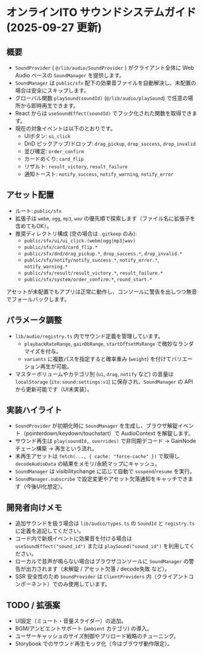# オンラインITO サウンドシステムガイド (2025-09-27 更新)

## 概要
- `SoundProvider` ( `@/lib/audio/SoundProvider` ) がクライアント全体に Web Audio ベースの `SoundManager` を提供します。
- `SoundManager` は `public/sfx` 配下の効果音ファイルを自動解決し、未配置の場合は安全にスキップします。
- グローバル関数 `playSound(soundId)` (`@/lib/audio/playSound`) で任意の場所から即時再生できます。
- React からは `useSoundEffect(soundId)` でフック化された関数を取得できます。
- 現在の対象イベントは以下のとおりです。
  - UIボタン: `ui_click`
  - DnD ピックアップ/ドロップ: `drag_pickup`, `drop_success`, `drop_invalid`
  - 並び確定: `order_confirm`
  - カードめくり: `card_flip`
  - リザルト: `result_victory`, `result_failure`
  - 通知トースト: `notify_success`, `notify_warning`, `notify_error`

## アセット配置
- ルート: `public/sfx`
- 拡張子は `webm`, `ogg`, `mp3`, `wav` の優先順で探索します（ファイル名に拡張子を含めてもOK）。
- 推奨ディレクトリ構成 (空の場合は `.gitkeep` のみ):
  - `public/sfx/ui/ui_click.(webm|ogg|mp3|wav)`
  - `public/sfx/card/card_flip.*`
  - `public/sfx/dnd/drag_pickup.*`, `drop_success.*`, `drop_invalid.*`
  - `public/sfx/notify/notify_success.*`, `notify_error.*`, `notify_warning.*`
  - `public/sfx/result/result_victory.*`, `result_failure.*`
  - `public/sfx/system/order_confirm.*`, `round_start.*`

アセットが未配置でもアプリは正常に動作し、コンソールに警告を出しつつ無音でフォールバックします。

## パラメータ調整
- `lib/audio/registry.ts` 内でサウンド定義を管理しています。
  - `playbackRateRange`, `gainDbRange`, `startOffsetMsRange` で微妙なランダマイズを付与。
  - `variants` に複数パスを指定すると確率重み (`weight`) を付けてバリエーション再生が可能。
- マスターボリュームやカテゴリ別 (`ui`, `drag`, `notify` など) の音量は `localStorage` (`ito:sound:settings:v1`) に保存され、`SoundManager` の API から更新可能です（UI未実装）。

## 実装ハイライト
- `SoundProvider` が初期化時に `SoundManager` を生成し、ブラウザ解錠イベント（pointerdown/keydown/touchstart）で AudioContext を解錠します。
- サウンド再生は `play(soundId, overrides)` で非同期デコード → GainNode チェーン構築 → 再生という流れ。
- 未再生アセットは `fetch(..., { cache: "force-cache" })` で取得し `decodeAudioData` の結果をメモリ/永続マップにキャッシュ。
- `SoundManager` は visibilitychange に応じて自動で `suspend`/`resume` を実行。
- `SoundManager.subscribe` で設定変更やアセット欠落通知をキャッチできます（今後UI化想定）。

## 開発者向けメモ
- 追加サウンドを扱う場合は `lib/audio/types.ts` の `SoundId` と `registry.ts` に定義を追記してください。
- コード内で新規イベントに効果音を付ける場合は `useSoundEffect("sound_id")` または `playSound("sound_id")` を利用してください。
- ローカルで音声が鳴らない場合はブラウザコンソールに `SoundManager` の警告が出力されます（未解錠 / アセット欠落 / decode失敗 など）。
- SSR 安全性のため `SoundProvider` は `ClientProviders` 内（クライアントコンポーネント）でのみ使用しています。

## TODO / 拡張案
- UI設定（ミュート・音量スライダー）の追加。
- BGM/アンビエントサポート (`ambient` カテゴリ) の導入。
- ユーザーキャッシュのサイズ制御やプリロード戦略のチューニング。
- Storybook でのサウンド再生モック化（今はブラウザ動作限定）。
